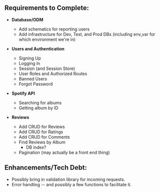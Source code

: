 ## Requirements to Complete:

-   **Database/ODM**

    -   Add schematics for reporting users
    -   Add infrastructure for Dev, Test, and Prod DBs (including env_var for which environment we're in)

-   **Users and Authentication**

    -   Signing Up
    -   Logging In
    -   Session (and Session Store)
    -   User Roles and Authorized Routes
    -   Banned Users
    -   Forgot Password

-   **Spotify API**

    -   Searching for albums
    -   Getting album by ID

-   **Reviews**
    -   Add CRUD for Reviews
    -   Add CRUD for Ratings
    -   Add CRUD for Comments
    -   Find Reviews by Album
        -   DB index?
    -   Pagination (may actually be a front end thing)

## Enhancements/Tech Debt:

-   Possibly bring in validation library for incoming requests.
-   Error handling -- and possibly a few functions to facilitate it.
